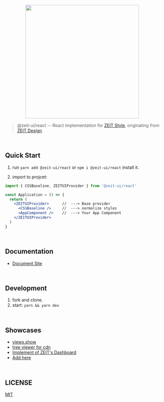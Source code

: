 <p align="center" height="370">
<img align="center" height="370" src="https://user-images.githubusercontent.com/11304944/76085431-fd036480-5fec-11ea-8412-9e581425344a.png">
</p>

> @zeit-ui/react -- React implementation for [ZEIT Style](https://github.com/zeit-ui/zeit-style), originating from [ZEIT Design](https://zeit.co/design).

<br/>

## Quick Start

1. run `yarn add @zeit-ui/react` or `npm i @zeit-ui/react` install it.

2. import to projcet:

```jsx
import { CSSBaseline, ZEITUIProvider } from '@zeit-ui/react'

const Application = () => {
  return (
    <ZEITUIProvider>      //  ---> Base provider
      <CSSBaseline />     //  ---> normalize styles
      <AppComponent />    //  ---> Your App Component
    </ZEITUIProvider>
  )
}
```

<br/>

## Documentation

- [Document Site](https://react.zeit-ui.co/)

<br/>

## Development

1. fork and clone.
2. start: `yarn && yarn dev`

<br/>

## Showcases

- [views.show](https://docs.views.show/)
- [tree viewer for cdn](https://cdn.unix.bio/)
- [Implement of ZEIT's Dashboard](https://github.com/ofekashery/zeit-dashboard-template)
- [Add here](https://github.com/zeit-ui/react/issues/new)

<br/>

## LICENSE
[MIT](./LICENSE)
